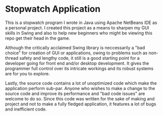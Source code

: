 # Stopwatch Application
This is a stopwatch program I wrote in Java using Apache NetBeans IDE as a personal project. I created this project as a means to sharpen my GUI skills in 
Swing and also to help new beginners who might be viewing this repo get their head in the game. 

Although the critically acclaimed Swing library is neccessarily 
a  "bad choice" for creation of GUI or applications, owing to problems such as non-thread safety and lengthy code, it still is a good starting point for a
developer going for front end and/or desktop development. It gives the programmer full control over its intricate workings and its robust systems are for you to 
explore.

Lastly, the source code contains a lot of unoptimized code which make the application perform sub-par. Anyone who wishes to make a change to the source code and
improve its performance and "bad code issues" are welcome to do so. Since this code was written for the sake of making and project and not to make a fully fledged application, it features a lot of bugs and inefficient code.
